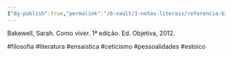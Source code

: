 ```yaml
---
{"dg-publish":true,"permalink":"/0-vault/1-notas-literais/referencia-bio/como-viver-sarah-bakewell/","tags":["filosofia","literatura","ensaistica","ceticismo","pessoalidades","estoico"],"dgHomeLink":true,"dgShowLocalGraph":true,"dgShowFileTree":true,"dgEnableSearch":true}
---
```


Bakewell, Sarah. Como viver. 1ª edição. Ed. Objetiva, 2012.

#filosofia #literatura #ensaistica #ceticismo #pessoalidades #estoico